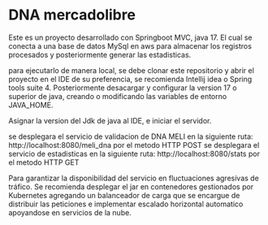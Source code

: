 # DNA mercadolibre

Este es un proyecto desarrollado con Springboot MVC, java 17. El cual se conecta a una base de datos MySql en aws para almacenar los registros procesados y posteriormente generar las estadisticas.

para ejecutarlo de manera local, se debe clonar este repositorio y abrir el proyecto en el IDE de su preferencia, se recomienda Intellij idea o Spring tools suite 4.
Posteriormente desacargar y configurar la version 17 o superior de java, creando o modificando las variables de entorno JAVA_HOME.

Asignar la version del Jdk de java al IDE, e iniciar el servidor.

se desplegara el servicio de validacion de DNA MELI en la siguiente ruta: http://localhost:8080/meli_dna por el metodo HTTP POST
se desplegara el servicio de estadisticas en la siguiente ruta: http://localhost:8080/stats por el metodo HTTP GET

Para garantizar la disponibilidad del servicio en fluctuaciones agresivas de tráfico. Se recomienda desplegar el jar en contenedores gestionados por Kubernetes agregando un balanceador de carga que se encargue de distribuir las peticiones e implementar escalado horizontal automatico apoyandose en servicios de la nube. 
